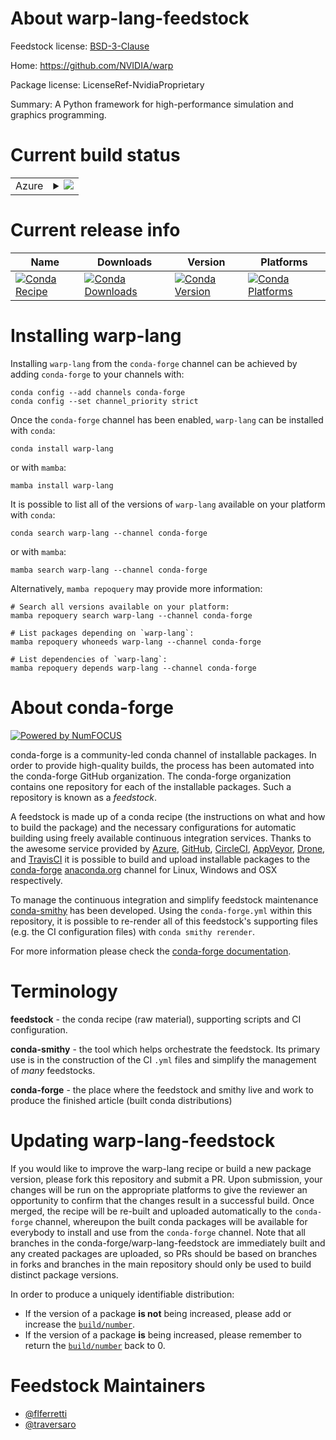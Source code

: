 About warp-lang-feedstock
=========================

Feedstock license: [BSD-3-Clause](https://github.com/conda-forge/warp-lang-feedstock/blob/main/LICENSE.txt)

Home: https://github.com/NVIDIA/warp

Package license: LicenseRef-NvidiaProprietary

Summary: A Python framework for high-performance simulation and graphics programming.

Current build status
====================


<table>
    
  <tr>
    <td>Azure</td>
    <td>
      <details>
        <summary>
          <a href="https://dev.azure.com/conda-forge/feedstock-builds/_build/latest?definitionId=20966&branchName=main">
            <img src="https://dev.azure.com/conda-forge/feedstock-builds/_apis/build/status/warp-lang-feedstock?branchName=main">
          </a>
        </summary>
        <table>
          <thead><tr><th>Variant</th><th>Status</th></tr></thead>
          <tbody><tr>
              <td>linux_64_c_compiler_version11cuda_compilernvcccuda_compiler_version11.8cxx_compiler_version11numpy2.0python3.10.____cpython</td>
              <td>
                <a href="https://dev.azure.com/conda-forge/feedstock-builds/_build/latest?definitionId=20966&branchName=main">
                  <img src="https://dev.azure.com/conda-forge/feedstock-builds/_apis/build/status/warp-lang-feedstock?branchName=main&jobName=linux&configuration=linux%20linux_64_c_compiler_version11cuda_compilernvcccuda_compiler_version11.8cxx_compiler_version11numpy2.0python3.10.____cpython" alt="variant">
                </a>
              </td>
            </tr><tr>
              <td>linux_64_c_compiler_version11cuda_compilernvcccuda_compiler_version11.8cxx_compiler_version11numpy2.0python3.11.____cpython</td>
              <td>
                <a href="https://dev.azure.com/conda-forge/feedstock-builds/_build/latest?definitionId=20966&branchName=main">
                  <img src="https://dev.azure.com/conda-forge/feedstock-builds/_apis/build/status/warp-lang-feedstock?branchName=main&jobName=linux&configuration=linux%20linux_64_c_compiler_version11cuda_compilernvcccuda_compiler_version11.8cxx_compiler_version11numpy2.0python3.11.____cpython" alt="variant">
                </a>
              </td>
            </tr><tr>
              <td>linux_64_c_compiler_version11cuda_compilernvcccuda_compiler_version11.8cxx_compiler_version11numpy2.0python3.12.____cpython</td>
              <td>
                <a href="https://dev.azure.com/conda-forge/feedstock-builds/_build/latest?definitionId=20966&branchName=main">
                  <img src="https://dev.azure.com/conda-forge/feedstock-builds/_apis/build/status/warp-lang-feedstock?branchName=main&jobName=linux&configuration=linux%20linux_64_c_compiler_version11cuda_compilernvcccuda_compiler_version11.8cxx_compiler_version11numpy2.0python3.12.____cpython" alt="variant">
                </a>
              </td>
            </tr><tr>
              <td>linux_64_c_compiler_version11cuda_compilernvcccuda_compiler_version11.8cxx_compiler_version11numpy2.0python3.9.____cpython</td>
              <td>
                <a href="https://dev.azure.com/conda-forge/feedstock-builds/_build/latest?definitionId=20966&branchName=main">
                  <img src="https://dev.azure.com/conda-forge/feedstock-builds/_apis/build/status/warp-lang-feedstock?branchName=main&jobName=linux&configuration=linux%20linux_64_c_compiler_version11cuda_compilernvcccuda_compiler_version11.8cxx_compiler_version11numpy2.0python3.9.____cpython" alt="variant">
                </a>
              </td>
            </tr><tr>
              <td>linux_64_c_compiler_version11cuda_compilernvcccuda_compiler_version11.8cxx_compiler_version11numpy2python3.13.____cp313</td>
              <td>
                <a href="https://dev.azure.com/conda-forge/feedstock-builds/_build/latest?definitionId=20966&branchName=main">
                  <img src="https://dev.azure.com/conda-forge/feedstock-builds/_apis/build/status/warp-lang-feedstock?branchName=main&jobName=linux&configuration=linux%20linux_64_c_compiler_version11cuda_compilernvcccuda_compiler_version11.8cxx_compiler_version11numpy2python3.13.____cp313" alt="variant">
                </a>
              </td>
            </tr><tr>
              <td>linux_64_c_compiler_version12cuda_compilercuda-nvcccuda_compiler_version12.0cxx_compiler_version12numpy2.0python3.10.____cpython</td>
              <td>
                <a href="https://dev.azure.com/conda-forge/feedstock-builds/_build/latest?definitionId=20966&branchName=main">
                  <img src="https://dev.azure.com/conda-forge/feedstock-builds/_apis/build/status/warp-lang-feedstock?branchName=main&jobName=linux&configuration=linux%20linux_64_c_compiler_version12cuda_compilercuda-nvcccuda_compiler_version12.0cxx_compiler_version12numpy2.0python3.10.____cpython" alt="variant">
                </a>
              </td>
            </tr><tr>
              <td>linux_64_c_compiler_version12cuda_compilercuda-nvcccuda_compiler_version12.0cxx_compiler_version12numpy2.0python3.11.____cpython</td>
              <td>
                <a href="https://dev.azure.com/conda-forge/feedstock-builds/_build/latest?definitionId=20966&branchName=main">
                  <img src="https://dev.azure.com/conda-forge/feedstock-builds/_apis/build/status/warp-lang-feedstock?branchName=main&jobName=linux&configuration=linux%20linux_64_c_compiler_version12cuda_compilercuda-nvcccuda_compiler_version12.0cxx_compiler_version12numpy2.0python3.11.____cpython" alt="variant">
                </a>
              </td>
            </tr><tr>
              <td>linux_64_c_compiler_version12cuda_compilercuda-nvcccuda_compiler_version12.0cxx_compiler_version12numpy2.0python3.12.____cpython</td>
              <td>
                <a href="https://dev.azure.com/conda-forge/feedstock-builds/_build/latest?definitionId=20966&branchName=main">
                  <img src="https://dev.azure.com/conda-forge/feedstock-builds/_apis/build/status/warp-lang-feedstock?branchName=main&jobName=linux&configuration=linux%20linux_64_c_compiler_version12cuda_compilercuda-nvcccuda_compiler_version12.0cxx_compiler_version12numpy2.0python3.12.____cpython" alt="variant">
                </a>
              </td>
            </tr><tr>
              <td>linux_64_c_compiler_version12cuda_compilercuda-nvcccuda_compiler_version12.0cxx_compiler_version12numpy2.0python3.9.____cpython</td>
              <td>
                <a href="https://dev.azure.com/conda-forge/feedstock-builds/_build/latest?definitionId=20966&branchName=main">
                  <img src="https://dev.azure.com/conda-forge/feedstock-builds/_apis/build/status/warp-lang-feedstock?branchName=main&jobName=linux&configuration=linux%20linux_64_c_compiler_version12cuda_compilercuda-nvcccuda_compiler_version12.0cxx_compiler_version12numpy2.0python3.9.____cpython" alt="variant">
                </a>
              </td>
            </tr><tr>
              <td>linux_64_c_compiler_version12cuda_compilercuda-nvcccuda_compiler_version12.0cxx_compiler_version12numpy2python3.13.____cp313</td>
              <td>
                <a href="https://dev.azure.com/conda-forge/feedstock-builds/_build/latest?definitionId=20966&branchName=main">
                  <img src="https://dev.azure.com/conda-forge/feedstock-builds/_apis/build/status/warp-lang-feedstock?branchName=main&jobName=linux&configuration=linux%20linux_64_c_compiler_version12cuda_compilercuda-nvcccuda_compiler_version12.0cxx_compiler_version12numpy2python3.13.____cp313" alt="variant">
                </a>
              </td>
            </tr><tr>
              <td>linux_64_c_compiler_version13cuda_compilerNonecuda_compiler_versionNonecxx_compiler_version13numpy2.0python3.10.____cpython</td>
              <td>
                <a href="https://dev.azure.com/conda-forge/feedstock-builds/_build/latest?definitionId=20966&branchName=main">
                  <img src="https://dev.azure.com/conda-forge/feedstock-builds/_apis/build/status/warp-lang-feedstock?branchName=main&jobName=linux&configuration=linux%20linux_64_c_compiler_version13cuda_compilerNonecuda_compiler_versionNonecxx_compiler_version13numpy2.0python3.10.____cpython" alt="variant">
                </a>
              </td>
            </tr><tr>
              <td>linux_64_c_compiler_version13cuda_compilerNonecuda_compiler_versionNonecxx_compiler_version13numpy2.0python3.11.____cpython</td>
              <td>
                <a href="https://dev.azure.com/conda-forge/feedstock-builds/_build/latest?definitionId=20966&branchName=main">
                  <img src="https://dev.azure.com/conda-forge/feedstock-builds/_apis/build/status/warp-lang-feedstock?branchName=main&jobName=linux&configuration=linux%20linux_64_c_compiler_version13cuda_compilerNonecuda_compiler_versionNonecxx_compiler_version13numpy2.0python3.11.____cpython" alt="variant">
                </a>
              </td>
            </tr><tr>
              <td>linux_64_c_compiler_version13cuda_compilerNonecuda_compiler_versionNonecxx_compiler_version13numpy2.0python3.12.____cpython</td>
              <td>
                <a href="https://dev.azure.com/conda-forge/feedstock-builds/_build/latest?definitionId=20966&branchName=main">
                  <img src="https://dev.azure.com/conda-forge/feedstock-builds/_apis/build/status/warp-lang-feedstock?branchName=main&jobName=linux&configuration=linux%20linux_64_c_compiler_version13cuda_compilerNonecuda_compiler_versionNonecxx_compiler_version13numpy2.0python3.12.____cpython" alt="variant">
                </a>
              </td>
            </tr><tr>
              <td>linux_64_c_compiler_version13cuda_compilerNonecuda_compiler_versionNonecxx_compiler_version13numpy2.0python3.9.____cpython</td>
              <td>
                <a href="https://dev.azure.com/conda-forge/feedstock-builds/_build/latest?definitionId=20966&branchName=main">
                  <img src="https://dev.azure.com/conda-forge/feedstock-builds/_apis/build/status/warp-lang-feedstock?branchName=main&jobName=linux&configuration=linux%20linux_64_c_compiler_version13cuda_compilerNonecuda_compiler_versionNonecxx_compiler_version13numpy2.0python3.9.____cpython" alt="variant">
                </a>
              </td>
            </tr><tr>
              <td>linux_64_c_compiler_version13cuda_compilerNonecuda_compiler_versionNonecxx_compiler_version13numpy2python3.13.____cp313</td>
              <td>
                <a href="https://dev.azure.com/conda-forge/feedstock-builds/_build/latest?definitionId=20966&branchName=main">
                  <img src="https://dev.azure.com/conda-forge/feedstock-builds/_apis/build/status/warp-lang-feedstock?branchName=main&jobName=linux&configuration=linux%20linux_64_c_compiler_version13cuda_compilerNonecuda_compiler_versionNonecxx_compiler_version13numpy2python3.13.____cp313" alt="variant">
                </a>
              </td>
            </tr><tr>
              <td>osx_64_numpy2.0python3.10.____cpython</td>
              <td>
                <a href="https://dev.azure.com/conda-forge/feedstock-builds/_build/latest?definitionId=20966&branchName=main">
                  <img src="https://dev.azure.com/conda-forge/feedstock-builds/_apis/build/status/warp-lang-feedstock?branchName=main&jobName=osx&configuration=osx%20osx_64_numpy2.0python3.10.____cpython" alt="variant">
                </a>
              </td>
            </tr><tr>
              <td>osx_64_numpy2.0python3.11.____cpython</td>
              <td>
                <a href="https://dev.azure.com/conda-forge/feedstock-builds/_build/latest?definitionId=20966&branchName=main">
                  <img src="https://dev.azure.com/conda-forge/feedstock-builds/_apis/build/status/warp-lang-feedstock?branchName=main&jobName=osx&configuration=osx%20osx_64_numpy2.0python3.11.____cpython" alt="variant">
                </a>
              </td>
            </tr><tr>
              <td>osx_64_numpy2.0python3.12.____cpython</td>
              <td>
                <a href="https://dev.azure.com/conda-forge/feedstock-builds/_build/latest?definitionId=20966&branchName=main">
                  <img src="https://dev.azure.com/conda-forge/feedstock-builds/_apis/build/status/warp-lang-feedstock?branchName=main&jobName=osx&configuration=osx%20osx_64_numpy2.0python3.12.____cpython" alt="variant">
                </a>
              </td>
            </tr><tr>
              <td>osx_64_numpy2.0python3.9.____cpython</td>
              <td>
                <a href="https://dev.azure.com/conda-forge/feedstock-builds/_build/latest?definitionId=20966&branchName=main">
                  <img src="https://dev.azure.com/conda-forge/feedstock-builds/_apis/build/status/warp-lang-feedstock?branchName=main&jobName=osx&configuration=osx%20osx_64_numpy2.0python3.9.____cpython" alt="variant">
                </a>
              </td>
            </tr><tr>
              <td>osx_64_numpy2python3.13.____cp313</td>
              <td>
                <a href="https://dev.azure.com/conda-forge/feedstock-builds/_build/latest?definitionId=20966&branchName=main">
                  <img src="https://dev.azure.com/conda-forge/feedstock-builds/_apis/build/status/warp-lang-feedstock?branchName=main&jobName=osx&configuration=osx%20osx_64_numpy2python3.13.____cp313" alt="variant">
                </a>
              </td>
            </tr><tr>
              <td>win_64_cuda_compiler_version11.8numpy2.0python3.10.____cpython</td>
              <td>
                <a href="https://dev.azure.com/conda-forge/feedstock-builds/_build/latest?definitionId=20966&branchName=main">
                  <img src="https://dev.azure.com/conda-forge/feedstock-builds/_apis/build/status/warp-lang-feedstock?branchName=main&jobName=win&configuration=win%20win_64_cuda_compiler_version11.8numpy2.0python3.10.____cpython" alt="variant">
                </a>
              </td>
            </tr><tr>
              <td>win_64_cuda_compiler_version11.8numpy2.0python3.11.____cpython</td>
              <td>
                <a href="https://dev.azure.com/conda-forge/feedstock-builds/_build/latest?definitionId=20966&branchName=main">
                  <img src="https://dev.azure.com/conda-forge/feedstock-builds/_apis/build/status/warp-lang-feedstock?branchName=main&jobName=win&configuration=win%20win_64_cuda_compiler_version11.8numpy2.0python3.11.____cpython" alt="variant">
                </a>
              </td>
            </tr><tr>
              <td>win_64_cuda_compiler_version11.8numpy2.0python3.12.____cpython</td>
              <td>
                <a href="https://dev.azure.com/conda-forge/feedstock-builds/_build/latest?definitionId=20966&branchName=main">
                  <img src="https://dev.azure.com/conda-forge/feedstock-builds/_apis/build/status/warp-lang-feedstock?branchName=main&jobName=win&configuration=win%20win_64_cuda_compiler_version11.8numpy2.0python3.12.____cpython" alt="variant">
                </a>
              </td>
            </tr><tr>
              <td>win_64_cuda_compiler_version11.8numpy2.0python3.9.____cpython</td>
              <td>
                <a href="https://dev.azure.com/conda-forge/feedstock-builds/_build/latest?definitionId=20966&branchName=main">
                  <img src="https://dev.azure.com/conda-forge/feedstock-builds/_apis/build/status/warp-lang-feedstock?branchName=main&jobName=win&configuration=win%20win_64_cuda_compiler_version11.8numpy2.0python3.9.____cpython" alt="variant">
                </a>
              </td>
            </tr><tr>
              <td>win_64_cuda_compiler_version11.8numpy2python3.13.____cp313</td>
              <td>
                <a href="https://dev.azure.com/conda-forge/feedstock-builds/_build/latest?definitionId=20966&branchName=main">
                  <img src="https://dev.azure.com/conda-forge/feedstock-builds/_apis/build/status/warp-lang-feedstock?branchName=main&jobName=win&configuration=win%20win_64_cuda_compiler_version11.8numpy2python3.13.____cp313" alt="variant">
                </a>
              </td>
            </tr><tr>
              <td>win_64_cuda_compiler_version12.0numpy2.0python3.10.____cpython</td>
              <td>
                <a href="https://dev.azure.com/conda-forge/feedstock-builds/_build/latest?definitionId=20966&branchName=main">
                  <img src="https://dev.azure.com/conda-forge/feedstock-builds/_apis/build/status/warp-lang-feedstock?branchName=main&jobName=win&configuration=win%20win_64_cuda_compiler_version12.0numpy2.0python3.10.____cpython" alt="variant">
                </a>
              </td>
            </tr><tr>
              <td>win_64_cuda_compiler_version12.0numpy2.0python3.11.____cpython</td>
              <td>
                <a href="https://dev.azure.com/conda-forge/feedstock-builds/_build/latest?definitionId=20966&branchName=main">
                  <img src="https://dev.azure.com/conda-forge/feedstock-builds/_apis/build/status/warp-lang-feedstock?branchName=main&jobName=win&configuration=win%20win_64_cuda_compiler_version12.0numpy2.0python3.11.____cpython" alt="variant">
                </a>
              </td>
            </tr><tr>
              <td>win_64_cuda_compiler_version12.0numpy2.0python3.12.____cpython</td>
              <td>
                <a href="https://dev.azure.com/conda-forge/feedstock-builds/_build/latest?definitionId=20966&branchName=main">
                  <img src="https://dev.azure.com/conda-forge/feedstock-builds/_apis/build/status/warp-lang-feedstock?branchName=main&jobName=win&configuration=win%20win_64_cuda_compiler_version12.0numpy2.0python3.12.____cpython" alt="variant">
                </a>
              </td>
            </tr><tr>
              <td>win_64_cuda_compiler_version12.0numpy2.0python3.9.____cpython</td>
              <td>
                <a href="https://dev.azure.com/conda-forge/feedstock-builds/_build/latest?definitionId=20966&branchName=main">
                  <img src="https://dev.azure.com/conda-forge/feedstock-builds/_apis/build/status/warp-lang-feedstock?branchName=main&jobName=win&configuration=win%20win_64_cuda_compiler_version12.0numpy2.0python3.9.____cpython" alt="variant">
                </a>
              </td>
            </tr><tr>
              <td>win_64_cuda_compiler_version12.0numpy2python3.13.____cp313</td>
              <td>
                <a href="https://dev.azure.com/conda-forge/feedstock-builds/_build/latest?definitionId=20966&branchName=main">
                  <img src="https://dev.azure.com/conda-forge/feedstock-builds/_apis/build/status/warp-lang-feedstock?branchName=main&jobName=win&configuration=win%20win_64_cuda_compiler_version12.0numpy2python3.13.____cp313" alt="variant">
                </a>
              </td>
            </tr><tr>
              <td>win_64_cuda_compiler_versionNonenumpy2.0python3.10.____cpython</td>
              <td>
                <a href="https://dev.azure.com/conda-forge/feedstock-builds/_build/latest?definitionId=20966&branchName=main">
                  <img src="https://dev.azure.com/conda-forge/feedstock-builds/_apis/build/status/warp-lang-feedstock?branchName=main&jobName=win&configuration=win%20win_64_cuda_compiler_versionNonenumpy2.0python3.10.____cpython" alt="variant">
                </a>
              </td>
            </tr><tr>
              <td>win_64_cuda_compiler_versionNonenumpy2.0python3.11.____cpython</td>
              <td>
                <a href="https://dev.azure.com/conda-forge/feedstock-builds/_build/latest?definitionId=20966&branchName=main">
                  <img src="https://dev.azure.com/conda-forge/feedstock-builds/_apis/build/status/warp-lang-feedstock?branchName=main&jobName=win&configuration=win%20win_64_cuda_compiler_versionNonenumpy2.0python3.11.____cpython" alt="variant">
                </a>
              </td>
            </tr><tr>
              <td>win_64_cuda_compiler_versionNonenumpy2.0python3.12.____cpython</td>
              <td>
                <a href="https://dev.azure.com/conda-forge/feedstock-builds/_build/latest?definitionId=20966&branchName=main">
                  <img src="https://dev.azure.com/conda-forge/feedstock-builds/_apis/build/status/warp-lang-feedstock?branchName=main&jobName=win&configuration=win%20win_64_cuda_compiler_versionNonenumpy2.0python3.12.____cpython" alt="variant">
                </a>
              </td>
            </tr><tr>
              <td>win_64_cuda_compiler_versionNonenumpy2.0python3.9.____cpython</td>
              <td>
                <a href="https://dev.azure.com/conda-forge/feedstock-builds/_build/latest?definitionId=20966&branchName=main">
                  <img src="https://dev.azure.com/conda-forge/feedstock-builds/_apis/build/status/warp-lang-feedstock?branchName=main&jobName=win&configuration=win%20win_64_cuda_compiler_versionNonenumpy2.0python3.9.____cpython" alt="variant">
                </a>
              </td>
            </tr><tr>
              <td>win_64_cuda_compiler_versionNonenumpy2python3.13.____cp313</td>
              <td>
                <a href="https://dev.azure.com/conda-forge/feedstock-builds/_build/latest?definitionId=20966&branchName=main">
                  <img src="https://dev.azure.com/conda-forge/feedstock-builds/_apis/build/status/warp-lang-feedstock?branchName=main&jobName=win&configuration=win%20win_64_cuda_compiler_versionNonenumpy2python3.13.____cp313" alt="variant">
                </a>
              </td>
            </tr>
          </tbody>
        </table>
      </details>
    </td>
  </tr>
</table>

Current release info
====================

| Name | Downloads | Version | Platforms |
| --- | --- | --- | --- |
| [![Conda Recipe](https://img.shields.io/badge/recipe-warp--lang-green.svg)](https://anaconda.org/conda-forge/warp-lang) | [![Conda Downloads](https://img.shields.io/conda/dn/conda-forge/warp-lang.svg)](https://anaconda.org/conda-forge/warp-lang) | [![Conda Version](https://img.shields.io/conda/vn/conda-forge/warp-lang.svg)](https://anaconda.org/conda-forge/warp-lang) | [![Conda Platforms](https://img.shields.io/conda/pn/conda-forge/warp-lang.svg)](https://anaconda.org/conda-forge/warp-lang) |

Installing warp-lang
====================

Installing `warp-lang` from the `conda-forge` channel can be achieved by adding `conda-forge` to your channels with:

```
conda config --add channels conda-forge
conda config --set channel_priority strict
```

Once the `conda-forge` channel has been enabled, `warp-lang` can be installed with `conda`:

```
conda install warp-lang
```

or with `mamba`:

```
mamba install warp-lang
```

It is possible to list all of the versions of `warp-lang` available on your platform with `conda`:

```
conda search warp-lang --channel conda-forge
```

or with `mamba`:

```
mamba search warp-lang --channel conda-forge
```

Alternatively, `mamba repoquery` may provide more information:

```
# Search all versions available on your platform:
mamba repoquery search warp-lang --channel conda-forge

# List packages depending on `warp-lang`:
mamba repoquery whoneeds warp-lang --channel conda-forge

# List dependencies of `warp-lang`:
mamba repoquery depends warp-lang --channel conda-forge
```


About conda-forge
=================

[![Powered by
NumFOCUS](https://img.shields.io/badge/powered%20by-NumFOCUS-orange.svg?style=flat&colorA=E1523D&colorB=007D8A)](https://numfocus.org)

conda-forge is a community-led conda channel of installable packages.
In order to provide high-quality builds, the process has been automated into the
conda-forge GitHub organization. The conda-forge organization contains one repository
for each of the installable packages. Such a repository is known as a *feedstock*.

A feedstock is made up of a conda recipe (the instructions on what and how to build
the package) and the necessary configurations for automatic building using freely
available continuous integration services. Thanks to the awesome service provided by
[Azure](https://azure.microsoft.com/en-us/services/devops/), [GitHub](https://github.com/),
[CircleCI](https://circleci.com/), [AppVeyor](https://www.appveyor.com/),
[Drone](https://cloud.drone.io/welcome), and [TravisCI](https://travis-ci.com/)
it is possible to build and upload installable packages to the
[conda-forge](https://anaconda.org/conda-forge) [anaconda.org](https://anaconda.org/)
channel for Linux, Windows and OSX respectively.

To manage the continuous integration and simplify feedstock maintenance
[conda-smithy](https://github.com/conda-forge/conda-smithy) has been developed.
Using the ``conda-forge.yml`` within this repository, it is possible to re-render all of
this feedstock's supporting files (e.g. the CI configuration files) with ``conda smithy rerender``.

For more information please check the [conda-forge documentation](https://conda-forge.org/docs/).

Terminology
===========

**feedstock** - the conda recipe (raw material), supporting scripts and CI configuration.

**conda-smithy** - the tool which helps orchestrate the feedstock.
                   Its primary use is in the construction of the CI ``.yml`` files
                   and simplify the management of *many* feedstocks.

**conda-forge** - the place where the feedstock and smithy live and work to
                  produce the finished article (built conda distributions)


Updating warp-lang-feedstock
============================

If you would like to improve the warp-lang recipe or build a new
package version, please fork this repository and submit a PR. Upon submission,
your changes will be run on the appropriate platforms to give the reviewer an
opportunity to confirm that the changes result in a successful build. Once
merged, the recipe will be re-built and uploaded automatically to the
`conda-forge` channel, whereupon the built conda packages will be available for
everybody to install and use from the `conda-forge` channel.
Note that all branches in the conda-forge/warp-lang-feedstock are
immediately built and any created packages are uploaded, so PRs should be based
on branches in forks and branches in the main repository should only be used to
build distinct package versions.

In order to produce a uniquely identifiable distribution:
 * If the version of a package **is not** being increased, please add or increase
   the [``build/number``](https://docs.conda.io/projects/conda-build/en/latest/resources/define-metadata.html#build-number-and-string).
 * If the version of a package **is** being increased, please remember to return
   the [``build/number``](https://docs.conda.io/projects/conda-build/en/latest/resources/define-metadata.html#build-number-and-string)
   back to 0.

Feedstock Maintainers
=====================

* [@flferretti](https://github.com/flferretti/)
* [@traversaro](https://github.com/traversaro/)


<!-- dummy commit to enable rerendering -->

